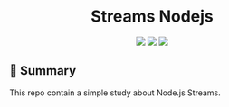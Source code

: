 <div align="center">

# Streams Nodejs

![](https://img.shields.io/badge/Autor-Welington%20Larsen-brightgreen)
![](https://img.shields.io/badge/Language-Javascript-brightgreen)
![](https://img.shields.io/badge/Environment-Nodejs-brightgreen)

</div> 

## :page_with_curl: Summary
This repo contain a simple study about Node.js Streams.
